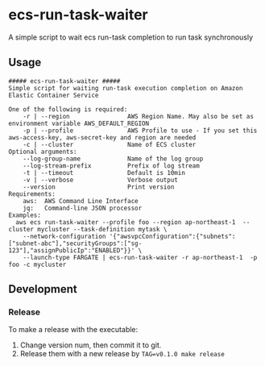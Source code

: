 # ecs-run-task-waiter
A simple script to wait ecs run-task completion to run task synchronously

## Usage

```
##### ecs-run-task-waiter #####
Simple script for waiting run-task execution completion on Amazon Elastic Container Service

One of the following is required:
    -r | --region                AWS Region Name. May also be set as environment variable AWS_DEFAULT_REGION
    -p | --profile               AWS Profile to use - If you set this aws-access-key, aws-secret-key and region are needed
    -c | --cluster               Name of ECS cluster
Optional arguments:
    --log-group-name             Name of the log group
    --log-stream-prefix          Prefix of log stream
    -t | --timeout               Default is 10min
    -v | --verbose               Verbose output
    --version                    Print version
Requirements:
    aws:  AWS Command Line Interface
    jq:   Command-line JSON processor
Examples:
  aws ecs run-task-waiter --profile foo --region ap-northeast-1  --cluster mycluster --task-definition mytask \
    --network-configuration '{"awsvpcConfiguration":{"subnets":["subnet-abc"],"securityGroups":["sg-123"],"assignPublicIp":"ENABLED"}}' \
    --launch-type FARGATE | ecs-run-task-waiter -r ap-northeast-1  -p foo -c mycluster
````

## Development

### Release

To make a release with the executable:

1. Change version num, then commit it to git.
2. Release them with a new release by `TAG=v0.1.0 make release`
